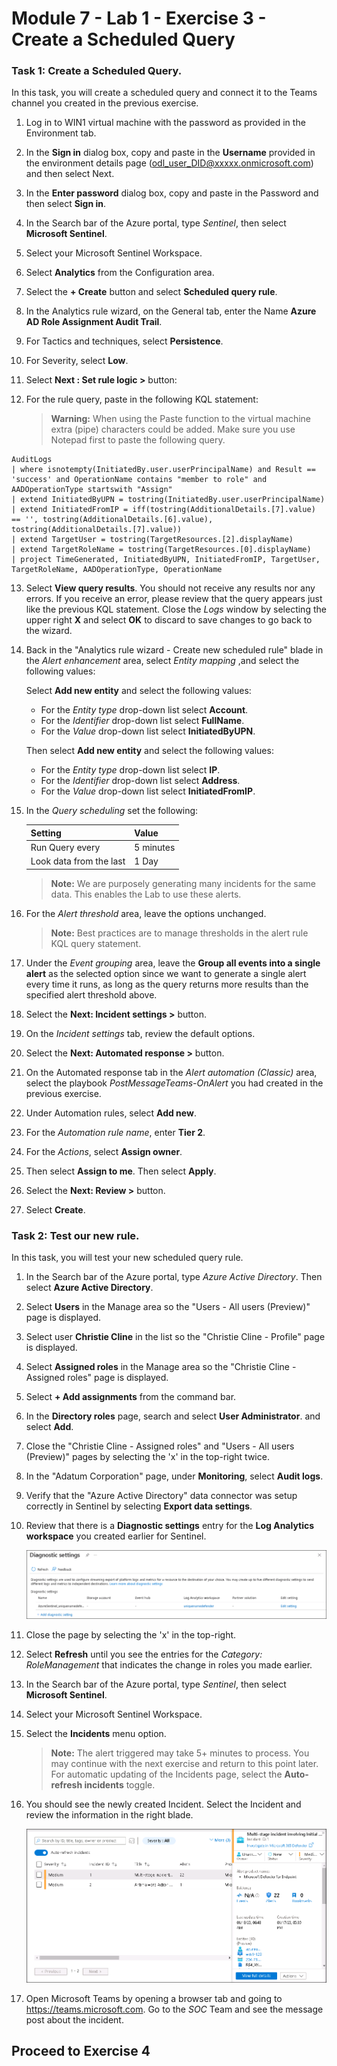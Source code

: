 # Module 7 - Lab 1 - Exercise 3 - Create a Scheduled Query

### Task 1: Create a Scheduled Query.

In this task, you will create a scheduled query and connect it to the Teams channel you created in the previous exercise.

1. Log in to WIN1 virtual machine with the password as provided in the Environment tab.  

1. In the **Sign in** dialog box, copy and paste in the **Username** provided in the environment details page (odl_user_DID@xxxxx.onmicrosoft.com) and then select Next.

1. In the **Enter password** dialog box, copy and paste in the Password and then select **Sign in**.

4. In the Search bar of the Azure portal, type *Sentinel*, then select **Microsoft Sentinel**.

5. Select your Microsoft Sentinel Workspace.

6. Select **Analytics** from the Configuration area.

7. Select the **+ Create** button and select **Scheduled query rule**.

8. In the Analytics rule wizard, on the General tab, enter the Name **Azure AD Role Assignment Audit Trail**.

9. For Tactics and techniques, select **Persistence**.

10. For Severity, select **Low**.

11. Select **Next : Set rule logic >** button:

12. For the rule query, paste in the following KQL statement:

    >**Warning:** When using the Paste function to the virtual machine extra (pipe) characters could be added. Make sure you use Notepad first to paste the following query.

```KQL
AuditLogs 
| where isnotempty(InitiatedBy.user.userPrincipalName) and Result == 'success' and OperationName contains "member to role" and AADOperationType startswith "Assign"
| extend InitiatedByUPN = tostring(InitiatedBy.user.userPrincipalName)
| extend InitiatedFromIP = iff(tostring(AdditionalDetails.[7].value) == '', tostring(AdditionalDetails.[6].value), tostring(AdditionalDetails.[7].value))
| extend TargetUser = tostring(TargetResources.[2].displayName)
| extend TargetRoleName = tostring(TargetResources.[0].displayName)
| project TimeGenerated, InitiatedByUPN, InitiatedFromIP, TargetUser, TargetRoleName, AADOperationType, OperationName
```

13. Select **View query results**. You should not receive any results nor any errors. If you receive an error, please review that the query appears just like the previous KQL statement. Close the *Logs* window by selecting the upper right **X** and select **OK** to discard to save changes to go back to the wizard.

14. Back in the "Analytics rule wizard - Create new scheduled rule" blade in the *Alert enhancement* area, select *Entity mapping* ,and select the following values:

    Select **Add new entity** and select the following values:

    - For the *Entity type* drop-down list select **Account**.
    - For the *Identifier* drop-down list select **FullName**.
    - For the *Value* drop-down list select **InitiatedByUPN**.

    Then select **Add new entity** and select the following values:

    - For the *Entity type* drop-down list select **IP**.
    - For the *Identifier* drop-down list select **Address**.
    - For the *Value* drop-down list select **InitiatedFromIP**.

16. In the *Query scheduling* set the following:

    |Setting|Value|
    |---|---|
    |Run Query every|5 minutes|
    |Look data from the last|1 Day|

    >**Note:** We are purposely generating many incidents for the same data.  This enables the Lab to use these alerts.

17. For the *Alert threshold* area, leave the options unchanged.

    >**Note:** Best practices are to manage thresholds in the alert rule KQL query statement.

18. Under the *Event grouping* area, leave the **Group all events into a single alert** as the selected option since we want to generate a single alert every time it runs, as long as the query returns more results than the specified alert threshold above.

19. Select the **Next: Incident settings >** button.  

20. On the *Incident settings* tab, review the default options.

21. Select the **Next: Automated response >** button.

22. On the Automated response tab in the *Alert automation (Classic)* area, select the playbook *PostMessageTeams-OnAlert* you had created in the previous exercise.

23. Under Automation rules, select **Add new**.

24. For the *Automation rule name*, enter **Tier 2**.

25. For the *Actions*, select **Assign owner**.

26. Then select **Assign to me**. Then select **Apply**.

27. Select the **Next: Review >** button.
  
28. Select **Create**.

### Task 2: Test our new rule.

In this task, you will test your new scheduled query rule.

1. In the Search bar of the Azure portal, type *Azure Active Directory*. Then select **Azure Active Directory**.

2. Select **Users** in the Manage area so the "Users - All users (Preview)" page is displayed.

3. Select user **Christie Cline** in the list so the "Christie Cline - Profile" page is displayed.

4. Select **Assigned roles** in the Manage area so the "Christie Cline - Assigned roles" page is displayed.

5. Select **+ Add assignments** from the command bar.

6. In the **Directory roles** page, search and select **User Administrator**. and select **Add**.

8. Close the "Christie Cline - Assigned roles" and "Users - All users (Preview)" pages by selecting the 'x' in the top-right twice.

9. In the "Adatum Corporation" page, under **Monitoring**, select **Audit logs**.

10. Verify that the "Azure Active Directory" data connector was setup correctly in Sentinel by selecting **Export data settings**.

11. Review that there is a **Diagnostic settings** entry for the **Log Analytics workspace** you created earlier for Sentinel.

    ![Picture 1](../Media/SC-200-Diagnostic.png)

12. Close the page by selecting the 'x' in the top-right.

13. Select **Refresh** until you see the entries for the *Category: RoleManagement* that indicates the change in roles you made earlier.

14. In the Search bar of the Azure portal, type *Sentinel*, then select **Microsoft Sentinel**.

15. Select your Microsoft Sentinel Workspace.

16. Select the **Incidents** menu option.

    >**Note:** The alert triggered may take 5+ minutes to process. You may continue with the next exercise and return to this point later. For automatic updating of the Incidents page, select the **Auto-refresh incidents** toggle.

17. You should see the newly created Incident. Select the Incident and review the information in the right blade.

    ![Picture 1](../Media/SC-200-img30.png)

18. Open Microsoft Teams by opening a browser tab and going to https://teams.microsoft.com. Go to the *SOC* Team and see the message post about the incident.

## Proceed to Exercise 4
